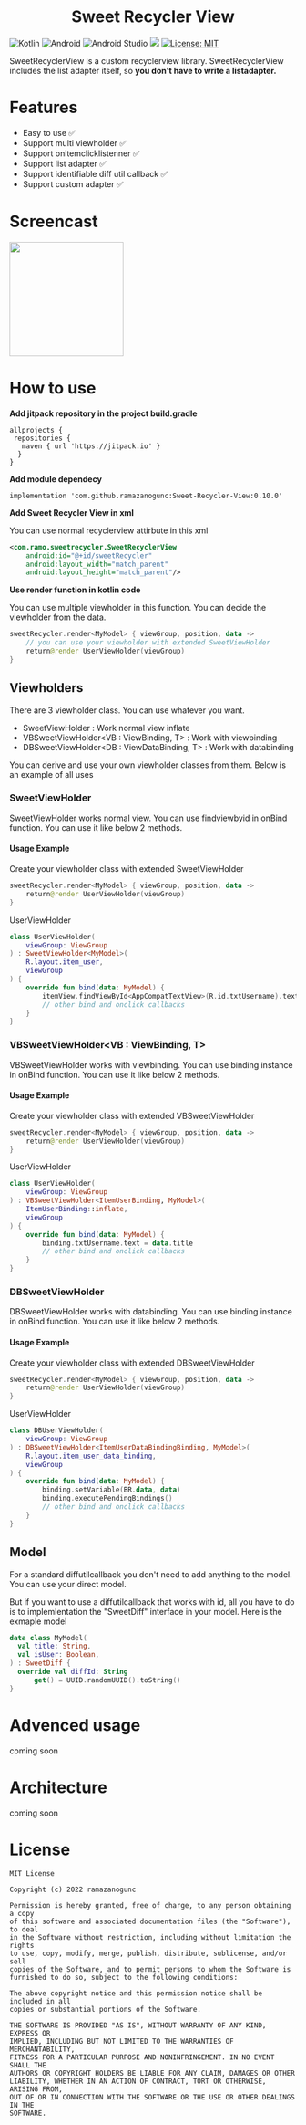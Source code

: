 <p>
  <h1 align="center">
    Sweet Recycler View
  </h1>
</p>
<p align="justify">
    
  ![Kotlin](https://img.shields.io/badge/kotlin-%230095D5.svg?style=for-the-badge&logo=kotlin&logoColor=white)
  ![Android](https://img.shields.io/badge/Android-3DDC84?style=for-the-badge&logo=android&logoColor=white)
  ![Android Studio](https://img.shields.io/badge/Android%20Studio-3DDC84.svg?style=for-the-badge&logo=android-studio&logoColor=white)
  [![](https://jitpack.io/v/ramazanogunc/Sweet-Recycler-View.svg)](https://jitpack.io/#ramazanogunc/Sweet-Recycler-View)
  [![License: MIT](https://img.shields.io/badge/License-MIT-yellow.svg)](https://opensource.org/licenses/MIT)

SweetRecyclerView is a custom recyclerview library. SweetRecyclerView includes the list adapter itself, so <b>you don't have to write a listadapter.</b>
</p>

# Features

- Easy to use ✅
- Support multi viewholder ✅
- Support onitemclicklistenner ✅
- Support list adapter ✅
- Support identifiable diff util callback ✅
- Support custom adapter ✅

# Screencast

<img src="https://github.com/ramazanogunc/Sweet-Recycler-View/blob/develop/ss/ss1.gif?raw=true" width="200"  />

# How to use

<b>Add jitpack repository in the project build.gradle</b>

```
allprojects {
 repositories {
   maven { url 'https://jitpack.io' }
  }
}
```
<b>Add module dependecy</b> 
```
implementation 'com.github.ramazanogunc:Sweet-Recycler-View:0.10.0'
```
<b>Add Sweet Recycler View in xml</b>

You can use normal recyclerview attirbute in this xml
``` xml
<com.ramo.sweetrecycler.SweetRecyclerView
    android:id="@+id/sweetRecycler"
    android:layout_width="match_parent"
    android:layout_height="match_parent"/>
```
<b>Use render function in kotlin code</b>

You can use multiple viewholder in this function. You can decide the viewholder from the data.
``` kotlin
sweetRecycler.render<MyModel> { viewGroup, position, data ->
    // you can use your viewholder with extended SweetViewHolder 
    return@render UserViewHolder(viewGroup)
}
```
## Viewholders
There are 3 viewholder class. You can use whatever you want.
- SweetViewHolder<T> : Work normal view inflate
- VBSweetViewHolder<VB : ViewBinding, T> : Work with viewbinding 
- DBSweetViewHolder<DB : ViewDataBinding, T> : Work with databinding 

You can derive and use your own viewholder classes from them.
Below is an example of all uses
### SweetViewHolder<T>
SweetViewHolder works normal view. You can use findviewbyid in onBind function. You can use it like below 2 methods.
#### Usage Example
Create your viewholder class with extended SweetViewHolder
``` kotlin
sweetRecycler.render<MyModel> { viewGroup, position, data ->
    return@render UserViewHolder(viewGroup)
}
```
UserViewHolder
``` kotlin
class UserViewHolder(
    viewGroup: ViewGroup
) : SweetViewHolder<MyModel>(
    R.layout.item_user,
    viewGroup
) {
    override fun bind(data: MyModel) {
        itemView.findViewById<AppCompatTextView>(R.id.txtUsername).text = data.title
        // other bind and onclick callbacks
    }
}
```
### VBSweetViewHolder<VB : ViewBinding, T>
VBSweetViewHolder works with viewbinding. You can use binding instance in onBind function. You can use it like below 2 methods.
#### Usage Example

Create your viewholder class with extended VBSweetViewHolder
``` kotlin
sweetRecycler.render<MyModel> { viewGroup, position, data ->
    return@render UserViewHolder(viewGroup)
}
```
UserViewHolder
``` kotlin
class UserViewHolder(
    viewGroup: ViewGroup
) : VBSweetViewHolder<ItemUserBinding, MyModel>(
    ItemUserBinding::inflate,
    viewGroup
) {
    override fun bind(data: MyModel) {
        binding.txtUsername.text = data.title
        // other bind and onclick callbacks
    }
}
```
### DBSweetViewHolder<T>
DBSweetViewHolder works with databinding. You can use binding instance in onBind function. You can use it like below 2 methods.
#### Usage  Example
Create your viewholder class with extended DBSweetViewHolder
``` kotlin
sweetRecycler.render<MyModel> { viewGroup, position, data ->
    return@render UserViewHolder(viewGroup)
}
```
UserViewHolder
``` kotlin
class DBUserViewHolder(
    viewGroup: ViewGroup
) : DBSweetViewHolder<ItemUserDataBindingBinding, MyModel>(
    R.layout.item_user_data_binding,
    viewGroup
) {
    override fun bind(data: MyModel) {
        binding.setVariable(BR.data, data)
        binding.executePendingBindings()
        // other bind and onclick callbacks
    }
}
```
## Model
  For a standard diffutilcallback you don't need to add anything to the model. You can use your direct model.
  
  But if you want to use a diffutilcallback that works with id, all you have to do is to implemlentation the "SweetDiff" interface in your model. Here is the exmaple model
  ``` kotlin
  data class MyModel(
    val title: String,
    val isUser: Boolean,
) : SweetDiff {
    override val diffId: String
        get() = UUID.randomUUID().toString()
}
  ``` 
# Advenced usage
  coming soon

# Architecture
  coming soon

# License
```
MIT License

Copyright (c) 2022 ramazanogunc

Permission is hereby granted, free of charge, to any person obtaining a copy
of this software and associated documentation files (the "Software"), to deal
in the Software without restriction, including without limitation the rights
to use, copy, modify, merge, publish, distribute, sublicense, and/or sell
copies of the Software, and to permit persons to whom the Software is
furnished to do so, subject to the following conditions:

The above copyright notice and this permission notice shall be included in all
copies or substantial portions of the Software.

THE SOFTWARE IS PROVIDED "AS IS", WITHOUT WARRANTY OF ANY KIND, EXPRESS OR
IMPLIED, INCLUDING BUT NOT LIMITED TO THE WARRANTIES OF MERCHANTABILITY,
FITNESS FOR A PARTICULAR PURPOSE AND NONINFRINGEMENT. IN NO EVENT SHALL THE
AUTHORS OR COPYRIGHT HOLDERS BE LIABLE FOR ANY CLAIM, DAMAGES OR OTHER
LIABILITY, WHETHER IN AN ACTION OF CONTRACT, TORT OR OTHERWISE, ARISING FROM,
OUT OF OR IN CONNECTION WITH THE SOFTWARE OR THE USE OR OTHER DEALINGS IN THE
SOFTWARE.
```
